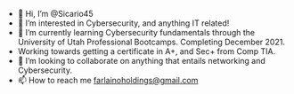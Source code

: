 - 👋 Hi, I’m @Sicario45
- 👀 I’m interested in Cybersecurity, and anything IT related!
- 🌱 I’m currently learning Cybersecurity fundamentals through the University of Utah Professional Bootcamps.  Completing December 2021.
- Working towards getting a certificate in A+, and Sec+ from Comp TIA.
- 💞️ I’m looking to collaborate on anything that entails networking and Cybersecurity.
- 📫 How to reach me farlainoholdings@gmail.com

<!---
Sicario45/Sicario45 is a ✨ special ✨ repository because its `README.md` (this file) appears on your GitHub profile.
You can click the Preview link to take a look at your changes.
--->
